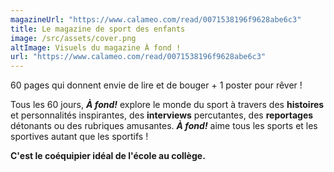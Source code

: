 ```yaml
---
magazineUrl: "https://www.calameo.com/read/0071538196f9628abe6c3"
title: Le magazine de sport des enfants
image: /src/assets/cover.png
altImage: Visuels du magazine À fond !
url: "https://www.calameo.com/read/0071538196f9628abe6c3"
---
```


60 pages qui donnent envie de lire et de bouger + 1 poster pour rêver !

Tous les 60 jours, **_À fond!_** explore le monde du sport à travers des **histoires** et personnalités inspirantes, des **interviews** percutantes, des **reportages** détonants ou des rubriques amusantes. **_À fond!_** aime tous les sports et les sportives autant que les sportifs !

**C'est le coéquipier idéal de l'école au collège.**
